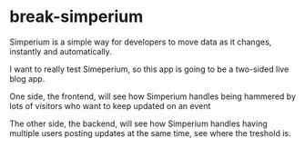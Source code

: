 break-simperium
==============

Simperium is a simple way for developers to move data as it changes, instantly and automatically. 

I want to really test Simeperium, so this app is going to be a two-sided live blog app.

One side, the frontend, will see how Simperium handles being hammered by lots of visitors who want to keep updated on an event

The other side, the backend, will see how Simperium handles having multiple users posting updates at the same time, see where the treshold is.

